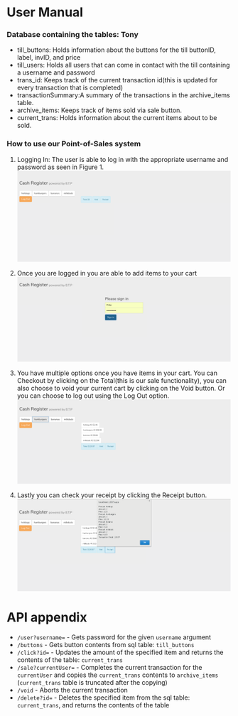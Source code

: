 # User Manual

### Database containing the tables: Tony
* till_buttons: Holds information about the buttons for the till buttonID, label, invID, and price
* till_users: Holds all users that can come in contact with the till containing a username and password
* trans_id: Keeps track of the current transaction id(this is updated for every transaction that is completed)
* transactionSummary:A summary of the transactions in the archive_items table.
* archive_items: Keeps track of items sold via sale button.
* current_trans: Holds information about the current items about to be sold.

### How to use our Point-of-Sales system
1. Logging In: The user is able to log in with the appropriate username and password as seen in Figure 1.
![Figure1](images/Start.png)

2. Once you are logged in you are able to add items to your cart
![Figure2](images/LogIn.png)

3. You have multiple options once you have items in your cart. You can Checkout by clicking on the Total(this is our sale functionality), you can also choose to void your current cart by clicking on the Void button. Or you can choose to log out using the Log Out option.
![Figure3](images/ItemsAdded.png)

4. Lastly you can check your receipt by clicking the Receipt button.
![Figure4](images/Receipt.png)

# API appendix
* `/user?username=` - Gets password for the given `username` argument
* `/buttons` - Gets button contents from sql table: `till_buttons`
* `/click?id=` - Updates the amount of the specified item and returns the contents of the table: `current_trans`
* `/sale?currentUser=` - Completes the current transaction for the `currentUser` and copies the `current_trans` contents to `archive_items` (`current_trans` table is truncated after the copying)
* `/void` - Aborts the current transaction
* `/delete?id=` - Deletes the specified item from the sql table: `current_trans`, and returns the contents of the table
